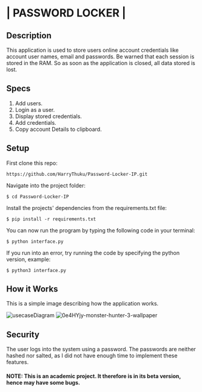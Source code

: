 #    | PASSWORD LOCKER |


## Description
This application is used to store users online account credentials like account user names, email and passwords. Be warned that each session is stored in the RAM. So as soon as the application is closed, all data stored is lost.

## Specs
1. Add users.
2. Login as a user.
3. Display stored credentials.
4. Add credentials.
5. Copy account Details to clipboard.

## Setup

First clone this repo:

```
https://github.com/HarryThuku/Password-Locker-IP.git
```

Navigate into the project folder:

```
$ cd Password-Locker-IP
```

Install the projects' dependencies from the requirements.txt file:

```
$ pip install -r requirements.txt
```

You can now run the program by typing the following code in your terminal:

```
$ python interface.py
```
If you run into an error, try running the code by specifying the python version, example:
```
$ python3 interface.py
```

## How it Works

This is a simple image describing how the application works.

![usecaseDiagram](https://user-images.githubusercontent.com/40566766/55885094-59ca8500-5bba-11e9-8ea0-54fdb22a74f4.jpg)
![0e4HYjy-monster-hunter-3-wallpaper](https://user-images.githubusercontent.com/40566766/57361460-18ab9d80-7185-11e9-8f50-351025066f92.jpg)


## Security
The user logs into the system using a password. The passwords are neither hashed nor salted, as I did not have enough time to implement these features.

#### NOTE: This is an academic project. It therefore is in its beta version, hence may have some bugs.
